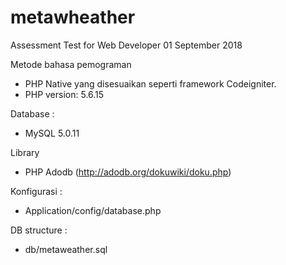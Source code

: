 # metawheather
Assessment Test for Web Developer
01 September 2018

Metode bahasa pemograman 
- PHP Native yang disesuaikan seperti framework Codeigniter.
- PHP version: 5.6.15

Database : 
- MySQL 5.0.11

Library
- PHP Adodb  (http://adodb.org/dokuwiki/doku.php)

Konfigurasi :
- Application/config/database.php

DB structure :
- db/metaweather.sql

